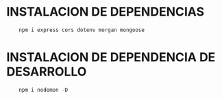 # INSTALACION DE DEPENDENCIAS
```js
    npm i express cors dotenv morgan mongoose
```
# INSTALACION DE DEPENDENCIA DE DESARROLLO
```js
    npm i nodemon -D
```